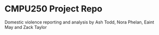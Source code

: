 # CMPU250 Project Repo
 Domestic violence reporting and analysis by Ash Todd, Nora Phelan, Eaint May and Zack Taylor 
